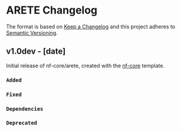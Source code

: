 # ARETE Changelog

The format is based on [Keep a Changelog](https://keepachangelog.com/en/1.0.0/)
and this project adheres to [Semantic Versioning](https://semver.org/spec/v2.0.0.html).

## v1.0dev - [date]

Initial release of nf-core/arete, created with the [nf-core](https://nf-co.re/) template.

### `Added`

### `Fixed`

### `Dependencies`

### `Deprecated`
